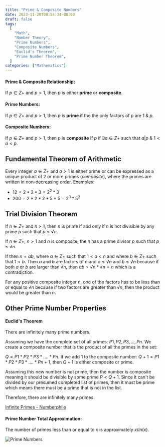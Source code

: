 ```yaml
---
title: "Prime & Composite Numbers"
date: 2023-11-20T08:54:34-08:00
draft: false
tags:
  [
    "Math",
    "Number Theory",
    "Prime Numbers",
    "Composite Numbers",
    "Euclid's Theorem",
    "Prime Number Theorem",
  ]
categories: ["Mathematics"]
---
```


#### Prime & Composite Relationship:

If $p ∈ Z+$ and $p > 1$, then $p$ is either **prime** or **composite**.

#### Prime Numbers:

If $p ∈ Z+$ and $p > 1$, then $p$ is **prime** if the the only factors of p are $1$ & $p$.

#### Composite Numbers:

If $p ∈ Z+$ and $p > 1$, then $p$ is **composite** if $p$ if $∃ a ∈ Z+$ such that $a | p$ & $1 < a < p$.

## Fundamental Theorem of Arithmetic

Every integer $a ∈ Z+$ and $a > 1$ is either prime or can be expressed as a unique product of 2 or more primes (_composite_), where the primes are written in non-decreasing order.
Examples:

- $12 = 2 * 2 * 3 = 2^2 * 3$
- $200 = 2 * 2 * 2 * 5 * 5 = 2^3 * 5^2$

## Trial Division Theorem

If $n ∈ Z+$ and $n > 1$, then $n$ is prime if and only if $n$ is not divisible by any prime $p$ such that $p ≤ √n$.

If $n ∈ Z+$, $n > 1$ and $n$ is composite, the $n$ has a prime divisor $p$ such that $p ≤ √n$.

If then $n = ab$, where $a ∈ Z+$ such that $1<a<n$ and where $b ∈ Z+$ such that $1<b$. Then $a$ and $b$ are factors of $n$ and $a ≤ √n$ and $b ≤ √n$ because if both $a$ or $b$ are larger than $√n$, then $ab > √n * √n = n$ which is a contradiction.

For any positive composite integer $n$, one of the factors has to be less than or equal to $√n$ because if two factors are greater than $√n$, then the product would be greater than $n$.

## Other Prime Number Properties

#### Euclid's Theorem

There are infinitely many prime numbers.

Assuming we have the complete set of all primes:
$P1,P2,P3,...,Pn$. We create a composite number that is the product of all the primes in the set:

$Q = P1 * P2 * P3 * .... * Pn$.
If we add $1$ to the composite number:
$Q + 1= P1 * P2 * P3 * .... * Pn + 1$, then $Q+1$ is either composite or prime.

Assuming this new number is not prime, then the number is composite meaning it should be divisible by some prime $P < Q+1$. Since it can't be divided by our presumed completed list of primes, then it must be prime which means there must be a prime that is not in the list.

Therefore, there are infinitely many primes.

[Infinite Primes - Numberphile](https://www.youtube.com/watch?v=ctC33JAV4FI)

#### Prime Number Total Approximation:

The number of primes less than or equal to $x$ is approximately $x/ln(x)$.

![Prime Numbers](/notes/attachments/images/prime-numbers.png)
